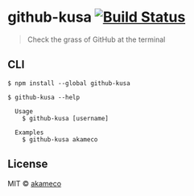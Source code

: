 # github-kusa [![Build Status](https://travis-ci.org/akameco/github-kusa.svg?branch=master)](https://travis-ci.org/akameco/github-kusa)

> Check the grass of GitHub at the terminal


## CLI

```
$ npm install --global github-kusa
```

```
$ github-kusa --help

  Usage
    $ github-kusa [username]

  Examples
    $ github-kusa akameco
```

## License

MIT © [akameco](http://akameco.github.io)

